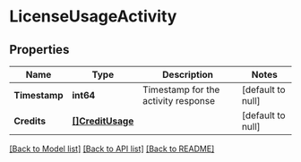 # LicenseUsageActivity

## Properties
Name | Type | Description | Notes
------------ | ------------- | ------------- | -------------
**Timestamp** | **int64** | Timestamp for the activity response | [default to null]
**Credits** | [**[]CreditUsage**](CreditUsage.md) |  | [default to null]

[[Back to Model list]](../README.md#documentation-for-models) [[Back to API list]](../README.md#documentation-for-api-endpoints) [[Back to README]](../README.md)

